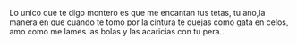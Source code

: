 Lo unico que te digo montero es que me encantan tus tetas, tu ano,la manera en que cuando te tomo por la cintura te quejas como gata en celos, amo como me lames las bolas y las acaricias con tu pera...
